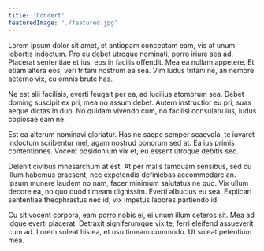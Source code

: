 ```yaml
---
title: 'Concert'
featuredImage: './featured.jpg'
---
```


Lorem ipsum dolor sit amet, et antiopam conceptam eam, vis at unum lobortis indoctum. Pro cu debet utroque nominati, porro iriure sea ad. Placerat sententiae et ius, eos in facilis offendit. Mea ea nullam appetere. Et etiam altera eos, veri tritani nostrum ea sea. Vim ludus tritani ne, an nemore aeterno vix, cu omnis brute has.

Ne est alii facilisis, everti feugait per ea, ad lucilius atomorum sea. Debet doming suscipit ex pri, mea no assum debet. Autem instructior eu pri, suas aeque dictas in duo. No quidam vivendo cum, no facilisi consulatu ius, ludus copiosae eam ne.

Est ea alterum nominavi gloriatur. Has ne saepe semper scaevola, te iuvaret indoctum scribentur mel, agam nostrud bonorum sed at. Ea ius primis contentiones. Vocent posidonium vix et, eu essent utroque debitis sed.

Delenit civibus mnesarchum at est. At per malis tamquam sensibus, sed cu illum habemus praesent, nec expetendis definiebas accommodare an. Ipsum munere laudem no nam, facer minimum salutatus ne quo. Vix ullum decore ea, no quo quod timeam dignissim. Everti albucius eu sea. Explicari sententiae theophrastus nec id, vix impetus labores partiendo id.

Cu sit vocent corpora, eam porro nobis ei, ei unum illum ceteros sit. Mea ad idque everti placerat. Detraxit signiferumque vix te, ferri eleifend assueverit cum ad. Lorem soleat his ea, et usu timeam commodo. Ut soleat petentium mea.
